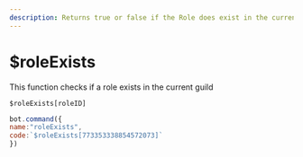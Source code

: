 ```yaml
---
description: Returns true or false if the Role does exist in the current Guild
---
```


# $roleExists

This function checks if a role exists in the current guild

```
$roleExists[roleID]
```

```javascript
bot.command({
name:"roleExists",
code:`$roleExists[773353338854572073]`
})
```
